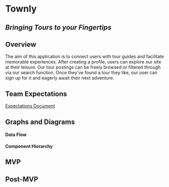 # Townly

## _Bringing Tours to your Fingertips_

## Overview

The aim of this application is to connect users with tour guides and facilitate memorable experiences. After creating a profile, users can explore our site at their leisure. Our tour postings can be freely browsed or filtered through via our search function. Once they've found a tour they like, our user can sign up for it and eagerly await their next adventure.

## Team Expectations

[Expectations Document](https://docs.google.com/document/d/1Gk0QGMN_XyQHCM3rMaVzC95tYPrSKuGH7o3PaLF6_so/edit?usp=sharing)

## Graphs and Diagrams

#### Data Flow

#### Component Hierarchy

## MVP

## Post-MVP
